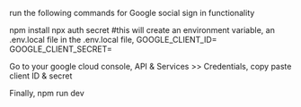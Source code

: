 run the following commands for Google social sign in functionality

npm install
npx auth secret #this will create an environment variable, an .env.local file
in the .env.local file, 
GOOGLE_CLIENT_ID=
GOOGLE_CLIENT_SECRET=

Go to your google cloud console, API & Services >> Credentials, copy paste client ID & secret

Finally, npm run dev



